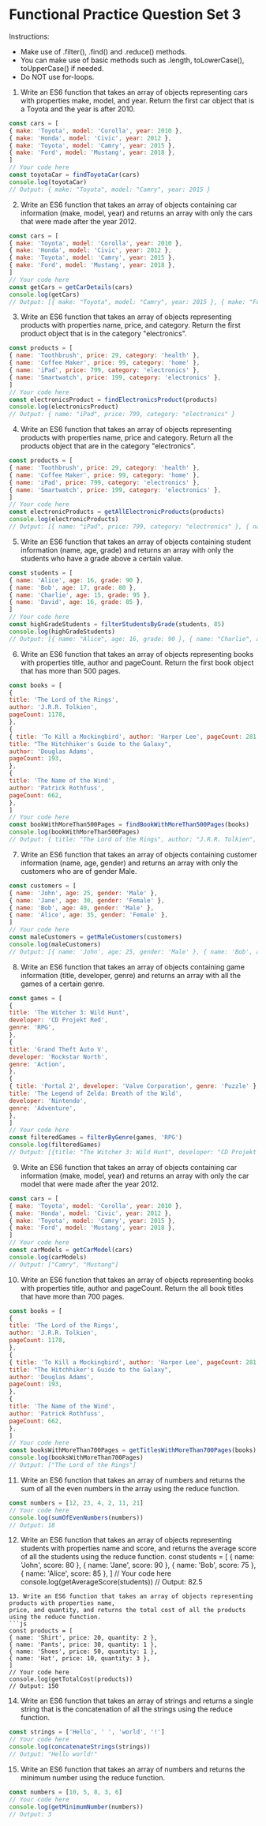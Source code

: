 # Functional Practice Question Set 3
Instructions:
* Make use of .filter(), .find() and .reduce() methods.
* You can make use of basic methods such as .length, toLowerCase(), toUpperCase() if needed.
* Do NOT use for-loops.
1. Write an ES6 function that takes an array of objects representing cars with properties make, model, and year. Return the first car object that is a Toyota and the year is after 2010.
```js
const cars = [
{ make: 'Toyota', model: 'Corolla', year: 2010 },
{ make: 'Honda', model: 'Civic', year: 2012 },
{ make: 'Toyota', model: 'Camry', year: 2015 },
{ make: 'Ford', model: 'Mustang', year: 2018 },
]
// Your code here
const toyotaCar = findToyotaCar(cars)
console.log(toyotaCar)
// Output: { make: "Toyota", model: "Camry", year: 2015 }
```
2. Write an ES6 function that takes an array of objects containing car information (make, model,
year) and returns an array with only the cars that were made after the year 2012.
```js
const cars = [
{ make: 'Toyota', model: 'Corolla', year: 2010 },
{ make: 'Honda', model: 'Civic', year: 2012 },
{ make: 'Toyota', model: 'Camry', year: 2015 },
{ make: 'Ford', model: 'Mustang', year: 2018 },
]
// Your code here
const getCars = getCarDetails(cars)
console.log(getCars)
// Output: [{ make: "Toyota", model: "Camry", year: 2015 }, { make: "Ford", model: "Musta
```
3. Write an ES6 function that takes an array of objects representing products with properties name,
price, and category. Return the first product object that is in the category "electronics".
```js
const products = [
{ name: 'Toothbrush', price: 29, category: 'health' },
{ name: 'Coffee Maker', price: 99, category: 'home' },
{ name: 'iPad', price: 799, category: 'electronics' },
{ name: 'Smartwatch', price: 199, category: 'electronics' },
]
// Your code here
const electronicsProduct = findElectronicsProduct(products)
console.log(electronicsProduct)
// Output: { name: "iPad", price: 799, category: "electronics" }
```
4. Write an ES6 function that takes an array of objects representing products with properties name,
price and category. Return all the products object that are in the category "electronics".
```js
const products = [
{ name: 'Toothbrush', price: 29, category: 'health' },
{ name: 'Coffee Maker', price: 99, category: 'home' },
{ name: 'iPad', price: 799, category: 'electronics' },
{ name: 'Smartwatch', price: 199, category: 'electronics' },
]
// Your code here
const electronicProducts = getAllElectronicProducts(products)
console.log(electronicProducts)
// Output: [{ name: "iPad", price: 799, category: "electronics" }, { name: "Smartwatch",
```
5. Write an ES6 function that takes an array of objects containing student information (name, age,
grade) and returns an array with only the students who have a grade above a certain value.
```js
const students = [
{ name: 'Alice', age: 16, grade: 90 },
{ name: 'Bob', age: 17, grade: 80 },
{ name: 'Charlie', age: 15, grade: 95 },
{ name: 'David', age: 16, grade: 85 },
]
// Your code here
const highGradeStudents = filterStudentsByGrade(students, 85)
console.log(highGradeStudents)
// Output: [{ name: "Alice", age: 16, grade: 90 }, { name: "Charlie", age: 15, grade: 95
```
6. Write an ES6 function that takes an array of objects representing books with properties title,
author and pageCount. Return the first book object that has more than 500 pages.
```js
const books = [
{
title: 'The Lord of the Rings',
author: 'J.R.R. Tolkien',
pageCount: 1178,
},
{
{ title: 'To Kill a Mockingbird', author: 'Harper Lee', pageCount: 281 },
title: "The Hitchhiker's Guide to the Galaxy",
author: 'Douglas Adams',
pageCount: 193,
},
{
title: 'The Name of the Wind',
author: 'Patrick Rothfuss',
pageCount: 662,
},
]
// Your code here
const bookWithMoreThan500Pages = findBookWithMoreThan500Pages(books)
console.log(bookWithMoreThan500Pages)
// Output: { title: "The Lord of the Rings", author: "J.R.R. Tolkien", pageCount: 1178 }
```
7. Write an ES6 function that takes an array of objects containing customer information (name,
age, gender) and returns an array with only the customers who are of gender Male.
```js
const customers = [
{ name: 'John', age: 25, gender: 'Male' },
{ name: 'Jane', age: 30, gender: 'Female' },
{ name: 'Bob', age: 40, gender: 'Male' },
{ name: 'Alice', age: 35, gender: 'Female' },
]
// Your code here
const maleCustomers = getMaleCustomers(customers)
console.log(maleCustomers)
// Output: [{ name: 'John', age: 25, gender: 'Male' }, { name: 'Bob', age: 40, gender: 'M
```
8. Write an ES6 function that takes an array of objects containing game information (title,
developer, genre) and returns an array with all the games of a certain genre.
```js
const games = [
{
title: 'The Witcher 3: Wild Hunt',
developer: 'CD Projekt Red',
genre: 'RPG',
},
{
title: 'Grand Theft Auto V',
developer: 'Rockstar North',
genre: 'Action',
},
{
{ title: 'Portal 2', developer: 'Valve Corporation', genre: 'Puzzle' },
title: 'The Legend of Zelda: Breath of the Wild',
developer: 'Nintendo',
genre: 'Adventure',
},
]
// Your code here
const filteredGames = filterByGenre(games, 'RPG')
console.log(filteredGames)
// Output: [{title: "The Witcher 3: Wild Hunt", developer: "CD Projekt Red", genre: "RPG"
```
9. Write an ES6 function that takes an array of objects containing car information (make, model,
year) and returns an array with only the car model that were made after the year 2012.
```js
const cars = [
{ make: 'Toyota', model: 'Corolla', year: 2010 },
{ make: 'Honda', model: 'Civic', year: 2012 },
{ make: 'Toyota', model: 'Camry', year: 2015 },
{ make: 'Ford', model: 'Mustang', year: 2018 },
]
// Your code here
const carModels = getCarModel(cars)
console.log(carModels)
// Output: ["Camry", "Mustang"]
```
10. Write an ES6 function that takes an array of objects representing books with properties title,
author and pageCount. Return the all book titles that have more than 700 pages.
```js
const books = [
{
title: 'The Lord of the Rings',
author: 'J.R.R. Tolkien',
pageCount: 1178,
},
{
{ title: 'To Kill a Mockingbird', author: 'Harper Lee', pageCount: 281 },
title: "The Hitchhiker's Guide to the Galaxy",
author: 'Douglas Adams',
pageCount: 193,
},
{
title: 'The Name of the Wind',
author: 'Patrick Rothfuss',
pageCount: 662,
},
]
// Your code here
const booksWithMoreThan700Pages = getTitlesWithMoreThan700Pages(books)
console.log(booksWithMoreThan700Pages)
// Output: ["The Lord of the Rings"]
```
11. Write an ES6 function that takes an array of numbers and returns the sum of all the even
numbers in the array using the reduce function.
```js
const numbers = [12, 23, 4, 2, 11, 21]
// Your code here
console.log(sumOfEvenNumbers(numbers))
// Output: 18
```
12. Write an ES6 function that takes an array of objects representing students with properties name
and score, and returns the average score of all the students using the reduce function.
const students = [
{ name: 'John', score: 80 },
{ name: 'Jane', score: 90 },
{ name: 'Bob', score: 75 },
{ name: 'Alice', score: 85 },
]
// Your code here
console.log(getAverageScore(students))
// Output: 82.5
```
13. Write an ES6 function that takes an array of objects representing products with properties name,
price, and quantity, and returns the total cost of all the products using the reduce function.
```js
const products = [
{ name: 'Shirt', price: 20, quantity: 2 },
{ name: 'Pants', price: 30, quantity: 1 },
{ name: 'Shoes', price: 50, quantity: 1 },
{ name: 'Hat', price: 10, quantity: 3 },
]
// Your code here
console.log(getTotalCost(products))
// Output: 150
```
14. Write an ES6 function that takes an array of strings and returns a single string that is the
concatenation of all the strings using the reduce function.
```js
const strings = ['Hello', ' ', 'world', '!']
// Your code here
console.log(concatenateStrings(strings))
// Output: "Hello world!"
```
15. Write an ES6 function that takes an array of numbers and returns the minimum number using
the reduce function.
```js
const numbers = [10, 5, 8, 3, 6]
// Your code here
console.log(getMinimumNumber(numbers))
// Output: 3
```
